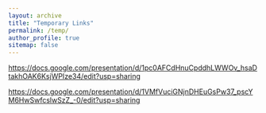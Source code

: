 ```yaml
---
layout: archive
title: "Temporary Links"
permalink: /temp/
author_profile: true
sitemap: false
---
```


https://docs.google.com/presentation/d/1pc0AFCdHnuCpddhLWWOv_hsaDtakhOAK6KsjWPIze34/edit?usp=sharing

https://docs.google.com/presentation/d/1VMfVuciGNjnDHEuGsPw37_pscYM6HwSwfcslwSzZ_-0/edit?usp=sharing

